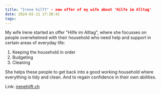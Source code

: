 ```yaml
---
title: "Irene hilft" - new offer of my wife about 'Hilfe im Alltag'
date: 2024-02-11 17:38:41
tags:
---
```


My wife Irene started an offer "Hilfe im Alltag", where she focusses on people overwhelmed with their household who need help and support in certain areas of everyday life:

1. Keeping the household in order
2. Budgeting
3. Cleaning

She helps these people to get back into a good working household where everything is tidy and clean. And to regain confidence in their own abilities.

Link: [irenehilft.ch](https://irenehilft.ch)
